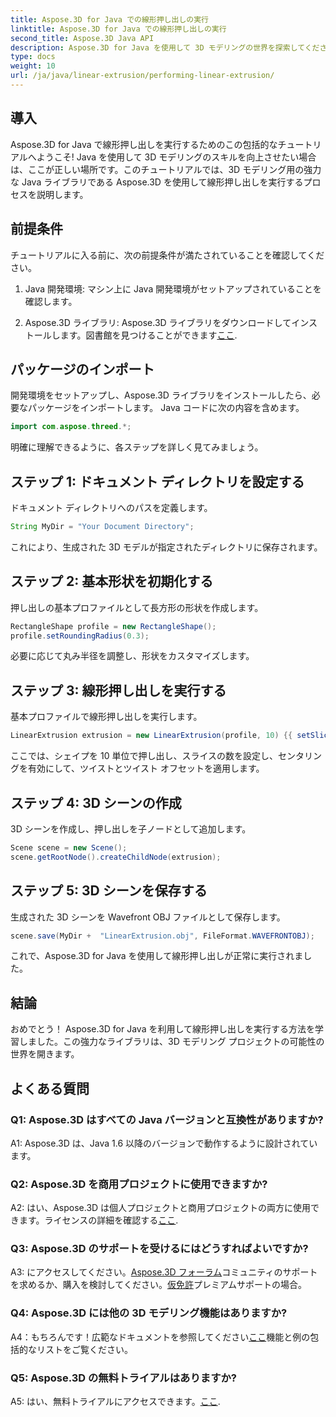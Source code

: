 ```yaml
---
title: Aspose.3D for Java での線形押し出しの実行
linktitle: Aspose.3D for Java での線形押し出しの実行
second_title: Aspose.3D Java API
description: Aspose.3D for Java を使用して 3D モデリングの世界を探索してください。直線押し出しを簡単に実行する方法を学びましょう。
type: docs
weight: 10
url: /ja/java/linear-extrusion/performing-linear-extrusion/
---
```

## 導入

Aspose.3D for Java で線形押し出しを実行するためのこの包括的なチュートリアルへようこそ! Java を使用して 3D モデリングのスキルを向上させたい場合は、ここが正しい場所です。このチュートリアルでは、3D モデリング用の強力な Java ライブラリである Aspose.3D を使用して線形押し出しを実行するプロセスを説明します。

## 前提条件

チュートリアルに入る前に、次の前提条件が満たされていることを確認してください。

1. Java 開発環境: マシン上に Java 開発環境がセットアップされていることを確認します。

2.  Aspose.3D ライブラリ: Aspose.3D ライブラリをダウンロードしてインストールします。図書館を見つけることができます[ここ](https://releases.aspose.com/3d/java/).

## パッケージのインポート

開発環境をセットアップし、Aspose.3D ライブラリをインストールしたら、必要なパッケージをインポートします。 Java コードに次の内容を含めます。

```java
import com.aspose.threed.*;
```

明確に理解できるように、各ステップを詳しく見てみましょう。

## ステップ 1: ドキュメント ディレクトリを設定する

ドキュメント ディレクトリへのパスを定義します。

```java
String MyDir = "Your Document Directory";
```

これにより、生成された 3D モデルが指定されたディレクトリに保存されます。

## ステップ 2: 基本形状を初期化する

押し出しの基本プロファイルとして長方形の形状を作成します。

```java
RectangleShape profile = new RectangleShape();
profile.setRoundingRadius(0.3);
```

必要に応じて丸み半径を調整し、形状をカスタマイズします。

## ステップ 3: 線形押し出しを実行する

基本プロファイルで線形押し出しを実行します。

```java
LinearExtrusion extrusion = new LinearExtrusion(profile, 10) {{ setSlices(100); setCenter(true); setTwist(360); setTwistOffset(new Vector3(10, 0, 0));}};
```

ここでは、シェイプを 10 単位で押し出し、スライスの数を設定し、センタリングを有効にして、ツイストとツイスト オフセットを適用します。

## ステップ 4: 3D シーンの作成

3D シーンを作成し、押し出しを子ノードとして追加します。

```java
Scene scene = new Scene();
scene.getRootNode().createChildNode(extrusion);
```

## ステップ 5: 3D シーンを保存する

生成された 3D シーンを Wavefront OBJ ファイルとして保存します。

```java
scene.save(MyDir +  "LinearExtrusion.obj", FileFormat.WAVEFRONTOBJ);
```

これで、Aspose.3D for Java を使用して線形押し出しが正常に実行されました。

## 結論

おめでとう！ Aspose.3D for Java を利用して線形押し出しを実行する方法を学習しました。この強力なライブラリは、3D モデリング プロジェクトの可能性の世界を開きます。

## よくある質問

### Q1: Aspose.3D はすべての Java バージョンと互換性がありますか?

A1: Aspose.3D は、Java 1.6 以降のバージョンで動作するように設計されています。

### Q2: Aspose.3D を商用プロジェクトに使用できますか?

A2: はい、Aspose.3D は個人プロジェクトと商用プロジェクトの両方に使用できます。ライセンスの詳細を確認する[ここ](https://purchase.aspose.com/buy).

### Q3: Aspose.3D のサポートを受けるにはどうすればよいですか?

 A3: にアクセスしてください。[Aspose.3D フォーラム](https://forum.aspose.com/c/3d/18)コミュニティのサポートを求めるか、購入を検討してください。[仮免許](https://purchase.aspose.com/temporary-license/)プレミアムサポートの場合。

### Q4: Aspose.3D には他の 3D モデリング機能はありますか?

 A4：もちろんです！広範なドキュメントを参照してください[ここ](https://reference.aspose.com/3d/java/)機能と例の包括的なリストをご覧ください。

### Q5: Aspose.3D の無料トライアルはありますか?

 A5: はい、無料トライアルにアクセスできます。[ここ](https://releases.aspose.com/).